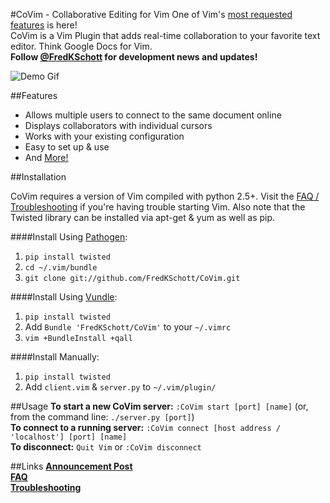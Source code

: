#CoVim - Collaborative Editing for Vim
One of Vim's [most requested features](http://www.vim.org/sponsor/vote_results.php) is here!  
CoVim is a Vim Plugin that adds  real-time collaboration to your favorite text editor. Think Google Docs for Vim.  
__Follow [@FredKSchott](http://www.twitter.com/fredkschott) for development news and updates!__


![Demo Gif](http://i.imgur.com/Vny0TuQ.gif "Demo Gif")

##Features
- Allows multiple users to connect to the same document online
- Displays collaborators with individual cursors 
- Works with your existing configuration
- Easy to set up & use
- And [More!](http://www.fredkschott.com/post/50510962864/introducing-covim-collaborative-editing-for-vim)

##Installation

CoVim requires a version of Vim compiled with python 2.5+. Visit the [FAQ / Troubleshooting](https://github.com/FredKSchott/CoVim/wiki/FAQ-&-Troubleshooting) if you're having trouble starting Vim.
Also note that the Twisted library can be installed via apt-get & yum as well as pip.

####Install Using [Pathogen](https://github.com/tpope/vim-pathogen):

1. `pip install twisted`
2. `cd ~/.vim/bundle`
3. `git clone git://github.com/FredKSchott/CoVim.git`  

####Install Using [Vundle](https://github.com/gmarik/vundle):

1. `pip install twisted`
2. Add `Bundle 'FredKSchott/CoVim'` to your `~/.vimrc`
3. `vim +BundleInstall +qall`

####Install Manually:

1. `pip install twisted`
2. Add `client.vim` & `server.py` to `~/.vim/plugin/`


##Usage
__To start a new CoVim server:__ `:CoVim start [port] [name]` (or, from the command line: `./server.py [port]`)  
__To connect to a running server:__ `:CoVim connect [host address / 'localhost'] [port] [name]`  
__To disconnect:__ `Quit Vim` or `:CoVim disconnect`  

##Links
__[Announcement Post](http://www.fredkschott.com/post/50510962864/introducing-covim-collaborative-editing-for-vim)__  
__[FAQ](https://github.com/FredKSchott/CoVim/wiki/FAQ)__  
__[Troubleshooting](https://github.com/FredKSchott/CoVim/wiki/Troubleshooting)__
